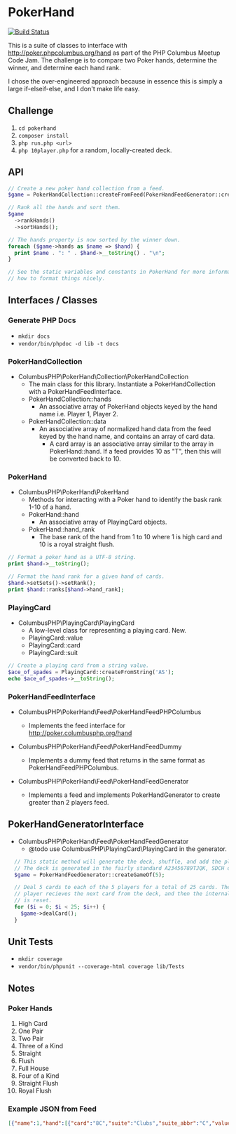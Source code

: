 # PokerHand

[![Build Status](https://travis-ci.org/mradcliffe/pokerhand.svg?branch=master)](https://travis-ci.org/mradcliffe/pokerhand)

This is a suite of classes to interface with http://poker.phpcolumbus.org/hand
as part of the PHP Columbus Meetup Code Jam. The challenge is to compare two
Poker hands, determine the winner, and determine each hand rank.

I chose the over-engineered approach because in essence this is simply a large
if-elseif-else, and I don't make life easy.

## Challenge

1. `cd pokerhand`
2. `composer install`
3. `php run.php <url>`
4. `php 10player.php` for a random, locally-created deck.

## API

```php
// Create a new poker hand collection from a feed.
$game = PokerHandCollection::createFromFeed(PokerHandFeedGenerator::createGameOf(2));

// Rank all the hands and sort them.
$game
  ->rankHands()
  ->sortHands();

// The hands property is now sorted by the winner down.
foreach ($game->hands as $name => $hand) {
  print $name . ": " . $hand->__toString() . "\n";
}

// See the static variables and constants in PokerHand for more information on
// how to format things nicely.
```

## Interfaces / Classes

### Generate PHP Docs

- `mkdir docs`
- `vendor/bin/phpdoc -d lib -t docs`

### PokerHandCollection

- ColumbusPHP\PokerHand\Collection\PokerHandCollection
  - The main class for this library. Instantiate a PokerHandCollection with a PokerHandFeedInterface.
  - PokerHandCollection::hands
     - An associative array of PokerHand objects keyed by the hand name i.e. Player 1, Player 2.
  - PokerHandCollection::data
     - An associative array of normalized hand data from the feed keyed by the hand name, and contains an array of card data.
        - A card array is an associative array similar to the array in PokerHand::hand. If a feed provides 10 as "T", then this will be converted back to 10.

### PokerHand

- ColumbusPHP\PokerHand\PokerHand
   - Methods for interacting with a Poker hand to identify the bask rank 1-10 of a hand.
   - PokerHand::hand
      - An associative array of PlayingCard objects.
   - PokerHand::hand_rank
     - The base rank of the hand from 1 to 10 where 1 is high card and 10 is a royal straight flush.

```php
// Format a poker hand as a UTF-8 string.
print $hand->__toString();

// Format the hand rank for a given hand of cards.
$hand->setSets()->setRank();
print $hand::ranks[$hand->hand_rank];
```

### PlayingCard

- ColumbusPHP\PlayingCard\PlayingCard
  - A low-level class for representing a playing card. New.
  - PlayingCard::value
  - PlayingCard::card
  - PlayingCard::suit

```php
// Create a playing card from a string value.
$ace_of_spades = PlayingCard::createFromString('AS');
echo $ace_of_spades->__toString();
```

### PokerHandFeedInterface

- ColumbusPHP\PokerHand\Feed\PokerHandFeedPHPColumbus
   - Implements the feed interface for http://poker.columbusphp.org/hand

- ColumbusPHP\PokerHand\Feed\PokerHandFeedDummy
   - Implements a dummy feed that returns in the same format as PokerHandFeedPHPColumbus.

- ColumbusPHP\PokerHand\Feed\PokerHandFeedGenerator
   - Implements a feed and implements PokerHandGenerator to create greater than 2 players feed.

## PokerHandGeneratorInterface

- ColumbusPHP\PokerHand\Feed\PokerHandFeedGenerator
   - @todo use ColumbusPHP\PlayingCard\PlayingCard in the generator.

```php
  // This static method will generate the deck, shuffle, and add the players.
  // The deck is generated in the fairly standard A23456789TJQK, SDCH order.
  $game = PokerHandFeedGenerator::createGameOf(5);

  // Deal 5 cards to each of the 5 players for a total of 25 cards. The current
  // player recieves the next card from the deck, and then the internal pointer
  // is reset.
  for ($i = 0; $i < 25; $i++) {
    $game->dealCard();
  }
```

## Unit Tests

- `mkdir coverage`
- `vendor/bin/phpunit --coverage-html coverage lib/Tests`

## Notes

### Poker Hands

1. High Card
2. One Pair
3. Two Pair
4. Three of a Kind
5. Straight
6. Flush
7. Full House
8. Four of a Kind
9. Straight Flush
10. Royal Flush

### Example JSON from Feed

```json
[{"name":1,"hand":[{"card":"8C","suite":"Clubs","suite_abbr":"C","value":"Eight","value_abbr":8},{"card":"KS","suite":"Spades","suite_abbr":"S","value":"King","value_abbr":"K"},{"card":"QD","suite":"Diamonds","suite_abbr":"D","value":"Queen","value_abbr":"Q"},{"card":"JS","suite":"Spades","suite_abbr":"S","value":"Jack","value_abbr":"J"},{"card":"2S","suite":"Spades","suite_abbr":"S","value":"Two","value_abbr":2}]},{"name":2,"hand":[{"card":"3S","suite":"Spades","suite_abbr":"S","value":"Three","value_abbr":3},{"card":"4H","suite":"Hearts","suite_abbr":"H","value":"Four","value_abbr":4},{"card":"AS","suite":"Spades","suite_abbr":"S","value":"Ace","value_abbr":"A"},{"card":"4C","suite":"Clubs","suite_abbr":"C","value":"Four","value_abbr":4},{"card":"3H","suite":"Hearts","suite_abbr":"H","value":"Three","value_abbr":3}]}]

```
